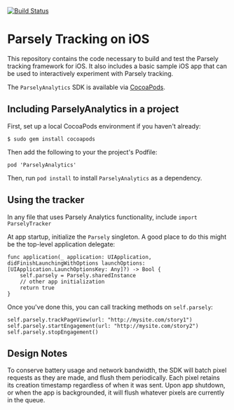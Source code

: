 [![Build Status](https://travis-ci.com/Parsely/AnalyticsSDK-iOS.svg?token=9KfLpysxdvyb5zeXEppg&branch=master)](https://travis-ci.com/Parsely/AnalyticsSDK-iOS)

# Parsely Tracking on iOS

This repository contains the code necessary to build and test the Parsely tracking framework for iOS. It also includes a basic sample iOS app that can be used to interactively experiment with Parsely tracking.

The `ParselyAnalytics` SDK is available via [CocoaPods](https://cocoapods.org/pods/ParselyAnalytics).

## Including ParselyAnalytics in a project

First, set up a local CocoaPods environment if you haven't already:

    $ sudo gem install cocoapods

Then add the following to your the project's Podfile:

    pod 'ParselyAnalytics'

Then, run `pod install` to install `ParselyAnalytics` as a dependency.

## Using the tracker

In any file that uses Parsely Analytics functionality, include `import ParselyTracker`

At app startup, initialize the `Parsely` singleton. A good place to do this might be the top-level application delegate:
```
func application(_ application: UIApplication, didFinishLaunchingWithOptions launchOptions: [UIApplication.LaunchOptionsKey: Any]?) -> Bool {
    self.parsely = Parsely.sharedInstance
    // other app initialization
    return true
}
```
Once you've done this, you can call tracking methods on `self.parsely`:
```
self.parsely.trackPageView(url: "http://mysite.com/story1")
self.parsely.startEngagement(url: "http://mysite.com/story2")
self.parsely.stopEngagement()
```

## Design Notes

To conserve battery usage and network bandwidth, the SDK will batch pixel requests as they are made, 
and flush them periodically. Each pixel retains its creation timestamp regardless of when it was sent. 
Upon app shutdown, or when the app is backgrounded, it will flush whatever pixels are currently in the queue.
